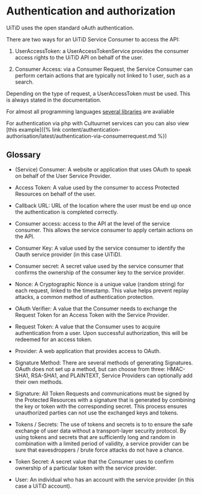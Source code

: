 ---
---

# Authentication and authorization

UiTiD uses the open standard oAuth authentication.

There are two ways for an UiTiD Service Consumer to access the API:

1. UserAccessToken: a UserAccessTokenService provides the consumer access rights to the UiTiD API on behalf of the user.

2. Consumer Access: via a Consumer Request, the Service Consumer can perform certain actions that are typically not linked to 1 user, such as a search.

Depending on the type of request, a UserAccessToken must be used. This is always stated in the documentation.

For almost all programming languages [several libraries](http://oauth.net/code) are avaliable

For authentication via php with Cultuurnet services can you can also view [this example]({% link content/authentication-authorisation/latest/authentication-via-consumerrequest.md %})

## Glossary

* (Service) Consumer: A website or application that uses OAuth to speak on behalf of the User Service Provider.

* Access Token: A value used by the consumer to access Protected Resources on behalf of the user.

* Callback URL: URL of the location where the user must be end up once the authentication is completed correctly.

* Consumer access: access to the API at the level of the service consumer. This allows the service consumer to apply certain actions on the API.

* Consumer Key: A value used by the service consumer to identify the Oauth service provider (in this case UiTiD).

* Consumer secret: A secret value used by the service consumer that confirms the ownership of the consumer key to the service provider.

* Nonce: A Cryptographic Nonce is a unique value (random string) for each request, linked to the timestamp. This value helps prevent replay attacks, a common method of authentication protection.

* OAuth Verifier: A value that the Consumer needs to exchange the Request Token for an Access Token with the Service Provider.

* Request Token: A value that the Consumer uses to acquire authentication from a user. Upon successful authorization, this will be redeemed for an access token.

* Provider: A web application that provides access to OAuth.

* Signature Method: There are several methods of generating Signatures. OAuth does not set up a method, but can choose from three: HMAC-SHA1, RSA-SHA1, and PLAINTEXT, Service Providers can optionally add their own methods.

* Signature: All Token Requests and communications must be signed by the Protected Resources with a signature that is generated by combining the key or token with the corresponding secret. This process ensures unauthorized parties can not use the exchanged keys and tokens.

* Tokens / Secrets: The use of tokens and secrets is to to ensure the safe exchange of user data without a transport-layer security protocol. By using tokens and secrets that are sufficiently long and random in combination with a limited period of validity, a service provider can be sure that eavesdroppers / brute force attacks do not have a chance.

* Token Secret: A secret value that the Consumer uses to confirm ownership of a particular token with the service provider.

* User: An individual who has an account with the service provider (in this case a UiTiD account).
